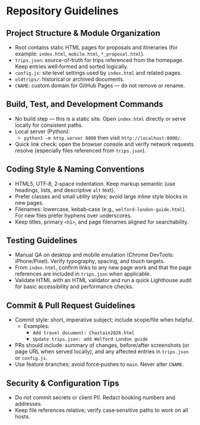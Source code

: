 # Repository Guidelines

## Project Structure & Module Organization
- Root contains static HTML pages for proposals and itineraries (for example: `index.html`, `mobile.html`, `*_proposal.html`).
- `trips.json`: source-of-truth for trips referenced from the homepage. Keep entries well‑formed and sorted logically.
- `config.js`: site‑level settings used by `index.html` and related pages.
- `oldtrips/`: historical or archived documents.
- `CNAME`: custom domain for GitHub Pages — do not remove or rename.

## Build, Test, and Development Commands
- No build step — this is a static site. Open `index.html` directly or serve locally for consistent paths.
- Local server (Python):
  - `python3 -m http.server 8000` then visit `http://localhost:8000/`.
- Quick link check: open the browser console and verify network requests resolve (especially files referenced from `trips.json`).

## Coding Style & Naming Conventions
- HTML5, UTF‑8, 2‑space indentation. Keep markup semantic (use headings, lists, and descriptive `alt` text).
- Prefer classes and small utility styles; avoid large inline style blocks in new pages.
- Filenames: lowercase, kebab‑case (e.g., `welford-london-guide.html`). For new files prefer hyphens over underscores.
- Keep titles, primary `<h1>`, and page filenames aligned for searchability.

## Testing Guidelines
- Manual QA on desktop and mobile emulation (Chrome DevTools: iPhone/Pixel). Verify typography, spacing, and touch targets.
- From `index.html`, confirm links to any new page work and that the page references are included in `trips.json` when applicable.
- Validate HTML with an HTML validator and run a quick Lighthouse audit for basic accessibility and performance checks.

## Commit & Pull Request Guidelines
- Commit style: short, imperative subject; include scope/file when helpful.
  - Examples:
    - `Add travel document: Chastain2026.html`
    - `Update trips.json: add Welford London guide`
- PRs should include: summary of changes, before/after screenshots (or page URL when served locally), and any affected entries in `trips.json` or `config.js`.
- Use feature branches; avoid force‑pushes to `main`. Never alter `CNAME`.

## Security & Configuration Tips
- Do not commit secrets or client PII. Redact booking numbers and addresses.
- Keep file references relative; verify case‑sensitive paths to work on all hosts.
